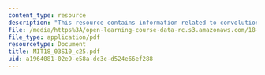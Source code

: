 ```yaml
---
content_type: resource
description: "This resource contains information related to convolution. \r\n\r\n"
file: /media/https%3A/open-learning-course-data-rc.s3.amazonaws.com/18-03-differential-equations-spring-2010/a196408102e9e58adc3cd524e66ef288_MIT18_03S10_c25.pdf
file_type: application/pdf
resourcetype: Document
title: MIT18_03S10_c25.pdf
uid: a1964081-02e9-e58a-dc3c-d524e66ef288
---
```

